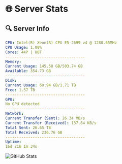 # 🌐 Server Stats
## 🔍 Server Info
```yaml
CPU: Intel(R) Xeon(R) CPU E5-2699 v4 @ 1280.65MHz
CPU Usage: 1.00%
Cores: 44P | 88T
-----------------------------------
Memory:
Current Usage: 145.58 GB/503.74 GB
Available: 354.73 GB
-----------------------------------
Disk:
Current Usage: 60.94 GB/1.71 TB
Free: 1.57 TB
-----------------------------------
GPU:
No GPU detected
-----------------------------------
Network:
Current Transfer (Sent): 26.34 MB/s
Current Transfer (Received): 137.84 KB/s
Total Sent: 26.65 TB
Total Received: 236.76 GB
-----------------------------------
Uptime:
16d 21h 1m 34s
```
![GitHub Stats](https://img.shields.io/badge/Updated-2025-03-24_18:24:23-blue)